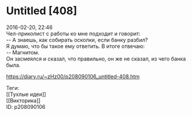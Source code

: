 Untitled [408]
===============

   
 2016-02-20, 22:46   
  Чел-приколист с работы ко мне подходит и говорит:   
 -- А знаешь, как собирать осколки, если банку разбил?   
 Я думаю, что бы такое ему ответить. В итоге отвечаю:   
 -- Магнитом.   
 Он засмеялся и сказал, что правильно, он же не сказал, из чего банка была.   
    
 <https://diary.ru/~zHz00/p208090106_untitled-408.htm>   
   
 Теги:   
 [[Тухлые идеи]]   
 [[Викторика]]   
 ID: p208090106